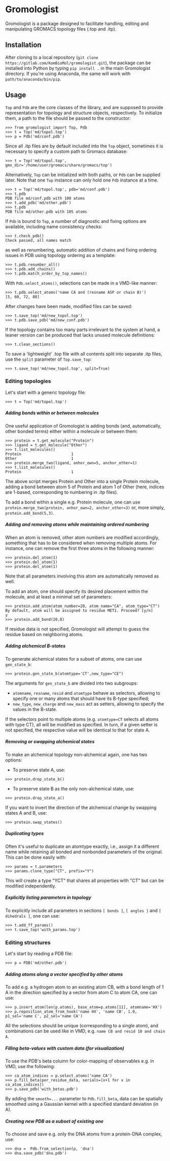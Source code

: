 # Gromologist

Gromologist is a package designed to facilitate handling, editing and manipulating GROMACS topology files (.top and .itp).

## Installation

After cloning to a local repository (`git clone https://gitlab.com/KomBioMol/gromologist.git`),
the package can be installed into Python by typing `pip install .` in the main Gromologist directory.
If you're using Anaconda, the same will work with `path/to/anaconda/bin/pip`.

## Usage

`Top` and `Pdb` are the core classes of the library, and are supposed to provide representation
for topology and structure objects, respectively. To initialize them, a path to the file
should be passed to the constructor:

```
>>> from gromologist import Top, Pdb
>>> t = Top('md/topol.top')
>>> p = Pdb('md/conf.pdb')
```

Since all .itp files are by default included into the `Top` object, sometimes it is
necessary to specify a custom path to Gromacs database:

```
>>> t = Top('md/topol.top', gmx_dir='/home/user/gromacs/share/gromacs/top')
```

Alternatively, `Top` can be initialized with both paths, or `Pdb` can be supplied later.
Note that one `Top` instance can only hold one `Pdb` instance at a time.

```
>>> t = Top('md/topol.top', pdb='md/conf.pdb')
>>> t.pdb
PDB file md/conf.pdb with 100 atoms
>>> t.add_pdb('md/other.pdb')
>>> t.pdb
PDB file md/other.pdb with 105 atoms
```

If `Pdb` is bound to `Top`, a number of diagnostic and fixing options are available,
including name consistency checks:

```
>>> t.check_pdb()
Check passed, all names match
```

as well as renumbering, automatic addition of chains and fixing ordering issues in PDB
using topology ordering as a template:

```
>>> t.pdb.renumber_all()
>>> t.pdb.add_chains()
>>> t.pdb.match_order_by_top_names()
```

With `Pdb.select_atoms()`, selections can be made in a VMD-like manner:

```
>>> t.pdb.select_atoms('name CA and (resname ASP or chain B)')
[5, 60, 72, 88]
```

After changes have been made, modified files can be saved:

```
>>> t.save_top('md/new_topol.top')
>>> t.pdb.save_pdb('md/new_conf.pdb')
```

If the topology contains too many parts irrelevant to the system at hand,
a leaner version can be produced that lacks unused molecule definitions:

```
>>> t.clean_sections()
```

To save a 'lightweight' .top file with all contents split into separate .itp files, 
use the `split` parameter of `Top.save_top`:

```
>>> t.save_top('md/new_topol.top', split=True) 
```

### Editing topologies

Let's start with a generic topology file:

```
>>> t = Top('md/topol.top')
```

##### Adding bonds within or between molecules

One useful application of Gromologist is adding bonds (and, automatically, other bonded terms)
either within a molecule or between them:

```
>>> protein = t.get_molecule("Protein")
>>> ligand = t.get_molecule("Other")
>>> t.list_molecules()
Protein                      1
Other                        1
>>> protein.merge_two(ligand, anhor_own=5, anchor_other=1)
>>> t.list_molecules()
Protein                      1
```

The above script merges Protein and Other into a single Protein molecule, adding a bond
between atom 5 of Protein and atom 1 of Other (here, indices are 1-based, corresponding
to numbering in .itp files).

To add a bond within a single e.g. Protein molecule, one can use `protein.merge_two(protein, anhor_own=2, anchor_other=3)`
or, more simply, `protein.add_bond(5,3)`.

##### Adding and removing atoms while maintaining ordered numbering

When an atom is removed, other atom numbers are modified accordingly, something that has to be
considered when removing multiple atoms. For instance, one can remove the first three atoms
in the following manner:

```
>>> protein.del_atom(1)
>>> protein.del_atom(1)
>>> protein.del_atom(1)
```

Note that all parameters involving this atom are automatically removed as well.

To add an atom, one should specify its desired placement within the molecule, and at least 
a minimal set of parameters:

```
>>> protein.add_atom(atom_number=20, atom_name="CA", atom_type="CT")
By default, atom will be assigned to residue MET1. Proceed? [y/n]
y
>>> protein.add_bond(20,8)
```

If residue data is not specified, Gromologist will attempt to guess the residue based on
neighboring atoms.

##### Adding alchemical B-states

To generate alchemical states for a subset of atoms, one can use `gen_state_b`:

```
>>> protein.gen_state_b(atomtype='CT',new_type="CE")
```

The arguments for `gen_state_b` are divided into two subgroups:

 + `atomname`, `resname`, `resid` and `atomtype` behave as selectors, allowing to specify
 one or many atoms that should have its B-type specified;
 + `new_type`, `new_charge` and `new_mass` act as setters, allowing to specify the values
 in the B-state.
 
If the selectors point to multiple atoms (e.g. `atomtype=CT` selects all atoms with type CT),
all will be modified as specified. In turn, if a given setter is not specified, the respective 
value will be identical to that for state A.

##### Removing or swapping alchemical states

To make an alchemical topology non-alchemical again, one has two options:

+ To preserve state A, use:

```
>>> protein.drop_state_b()
```

+ To preserve state B as the only non-alchemical state, use:

```
>>> protein.drop_state_a()
```

If you want to invert the direction of the alchemical change by swapping states A and B, use:

```
>>> protein.swap_states()
```

##### Duplicating types

Often it's useful to duplicate an atomtype exactly, i.e., assign it a different name while
retaining all bonded and nonbonded parameters of the original. This can be done easily with:

```
>>> params = t.parameters
>>> params.clone_type("CT", prefix="Y")
```

This will create a type "YCT" that shares all properties with "CT" but can be modified independently.

##### Explicitly listing parameters in topology 

To explicitly include all parameters in sections `[ bonds ]`, `[ angles ]` and `[ dihedrals ]`,
one can use:

```
>>> t.add_ff_params()
>>> t.save_top('with_params.top')
```

### Editing structures

Let's start by reading a PDB file:

```
>>> p = PDB('md/other.pdb')
```

##### Adding atoms along a vector specified by other atoms

To add e.g. a hydrogen atom to an existing atom CB, with a bond length of 1 A in the direction
specified by a vector from atom C to atom CA, one can use:

```
>>> p.insert_atom(len(p.atoms), base_atom=p.atoms[11], atomname='HX')
>>> p.reposition_atom_from_hook('name HX', 'name CB', 1.0, p1_sel='name C', p2_sel='name CA')
```

All the selections should be unique (corresponding to a single atom), and combinations can be
used like in VMD, e.g. `name CB and resid 10 and chain A`.

##### Filling beta-values with custom data (for visualization)

To use the PDB's beta column for color-mapping of observables e.g. in VMD, use the following:

```
>>> ca_atom_indices = p.select_atoms('name CA')
>>> p.fill_beta(per_residue_data, serials=[x+1 for x in ca_atom_indices])
>>> p.save_pdb('with_betas.pdb')
```

By adding the `smooth=...` parameter to `Pdb.fill_beta`, data can be spatially smoothed
using a Gaussian kernel with a specified standard deviation (in A).

##### Creating new PDB as a subset of existing one

To choose and save e.g. only the DNA atoms from a protein-DNA complex, use:

```
>>> dna =  Pdb.from_selection(p, 'dna')
>>> dna.save_pdb('dna.pdb')
```
